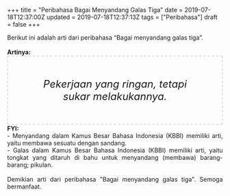 +++
title = "Peribahasa Bagai Menyandang Galas Tiga"
date = 2019-07-18T12:37:00Z
updated = 2019-07-18T12:37:13Z
tags = ["Peribahasa"]
draft = false
+++

<div dir="ltr" style="text-align: left;" trbidi="on"><div style="text-align: justify;">Berikut ini adalah arti dari peribahasa “Bagai menyandang galas tiga”.</div><br /><div style="text-align: justify;"><b>Artinya:</b></div><div style="border: 2px dashed #ddd; font-size: 24px; height: auto; margin: 0 auto; padding: 50px; text-align: center; width: auto;"><i>Pekerjaan yang ringan, tetapi sukar melakukannya.</i></div><div style="text-align: justify;"><b>FYI:</b><br />- Menyandang dalam Kamus Besar Bahasa Indonesia (KBBI) memiliki arti, yaitu membawa sesuatu dengan sandang.<br />- Galas dalam Kamus Besar Bahasa Indonesia (KBBI) memiliki arti, yaitu  tongkat yang ditaruh di bahu untuk menyandang (membawa) barang-barang; pikulan.<br /><br /></div><div style="text-align: justify;">Demikian arti dari peribahasa "Bagai menyandang galas tiga". Semoga bermanfaat.</div></div>
